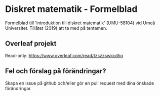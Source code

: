 # Diskret matematik - Formelblad
Formelblad till 'Introduktion till diskret matematik' (UMU-58104) vid Umeå Universitet. Tillåtet (2019) att ta med på tentamen.

## Overleaf projekt
Read-only: https://www.overleaf.com/read/tzszzswkcdhq

## Fel och förslag på förändringar?
Skapa en issue på github och/eller gör en pull request med dina önskade förändringar.

